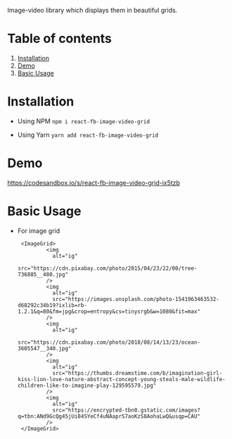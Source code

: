 Image-video library which displays them in beautiful grids.

# Table of contents
1. [Installation](#installation)
2. [Demo](#demo)
3. [Basic Usage](#basic-usage)

# Installation

- Using NPM
`npm i react-fb-image-video-grid`

- Using Yarn
`yarn add react-fb-image-video-grid`

# Demo
https://codesandbox.io/s/react-fb-image-video-grid-ix5tzb

# Basic Usage

- For image grid
   ``` 
    <ImageGrid>
            <img
              alt="ig"
              src="https://cdn.pixabay.com/photo/2015/04/23/22/00/tree-736885__480.jpg"
            />
            <img
              alt="ig"
              src="https://images.unsplash.com/photo-1541963463532-d68292c34b19?ixlib=rb-1.2.1&q=80&fm=jpg&crop=entropy&cs=tinysrgb&w=1080&fit=max"
            />
            <img
              alt="ig"
              src="https://cdn.pixabay.com/photo/2018/08/14/13/23/ocean-3605547__340.jpg"
            />
            <img
              alt="ig"
              src="https://thumbs.dreamstime.com/b/imagination-girl-kiss-lion-love-nature-abstract-concept-young-steals-male-wildlife-children-like-to-imagine-play-129595579.jpg"
            />
            <img
              alt="ig"
              src="https://encrypted-tbn0.gstatic.com/images?q=tbn:ANd9GcQg45jUi84SYeCf4uNAaprS7aoKzS8AohaLwQ&usqp=CAU"
            />
    </ImageGrid>
